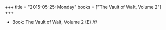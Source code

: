 +++
title = "2015-05-25: Monday"
books = ["The Vault of Walt, Volume 2"]
+++


* Book: The Vault of Walt, Volume 2 {E} /f/
